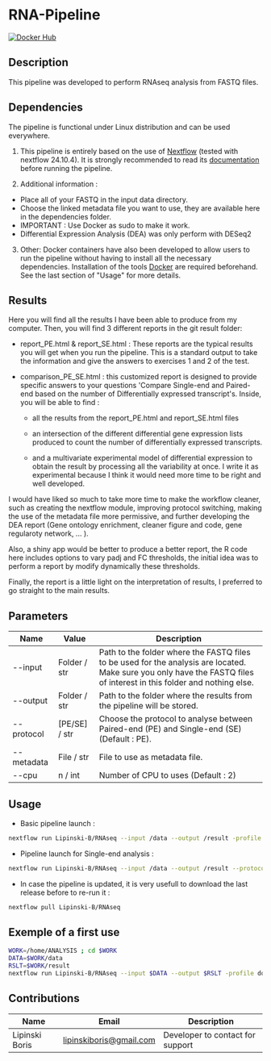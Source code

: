 # RNA-Pipeline 
[![Docker Hub](https://img.shields.io/badge/docker-ready-blue.svg)](https://hub.docker.com/repository/docker/lipinskiboris/rnaseq)

## Description
This pipeline was developed to perform RNAseq analysis from FASTQ files.


## Dependencies
The pipeline is functional under Linux distribution and can be used everywhere.

1. This pipeline is entirely based on the use of [Nextflow](https://www.nextflow.io) (tested with nextflow 24.10.4). It is strongly recommended to read its [documentation](https://www.nextflow.io/docs/latest/getstarted.html) before running the pipeline.

2. Additional information :
  * Place all of your FASTQ in the input data directory.
  * Choose the linked metadata file you want to use, they are available here in the dependencies folder.
  * IMPORTANT : Use Docker as sudo to make it work.
  * Differential Expression Analysis (DEA) was only perform with DESeq2

3. Other: 
Docker containers have also been developed to allow users to run the pipeline without having to install all the necessary dependencies. Installation of the tools [Docker](https://docs.docker.com/engine/install/ubuntu/) are required beforehand. See the last section of "Usage" for more details.


## Results
Here you will find all the results I have been able to produce from my computer. Then, you will find 3 different reports in the git result folder: 

  * report_PE.html & report_SE.html : These reports are the typical results you will get when you run the pipeline. This is a standard output to take the information and give the answers to exercises 1 and 2 of the test.

  * comparison_PE_SE.html : this customized report is designed to provide specific answers to your questions 'Compare Single-end and Paired-end based on the number of Differentially expressed transcript's. Inside, you will be able to find :

      * all the results from the report_PE.html and report_SE.html files

      * an intersection of the different differential gene expression lists produced to count the number of differentially expressed transcripts.

      * and a multivariate experimental model of differential expression to obtain the result by processing all the variability at once. I write it as experimental because I think it would need more time to be right and well developed.

I would have liked so much to take more time to make the workflow cleaner, such as creating the nextflow module, improving protocol switching, making the use of the metadata file more permissive, and further developing the DEA report (Gene ontology enrichment, cleaner figure and code, gene regularoty network, ... ). 

Also, a shiny app would be better to produce a better report, the R code here includes options to vary padj and FC thresholds, the initial idea was to perform a report by modify dynamically these thresholds. 

Finally, the report is a little light on the interpretation of results, I preferred to go straight to the main results.



## Parameters

| Name         | Value         | Description     |
|--------------|---------------|-----------------|
| --input      | Folder / str  | Path to the folder where the FASTQ files to be used for the analysis are located. Make sure you only have the FASTQ files of interest in this folder and nothing else. |
| --output     | Folder / str  | Path to the folder where the results from the pipeline will be stored. |
| --protocol   | [PE/SE] / str | Choose the protocol to analyse between Paired-end (PE) and Single-end (SE) (Default : PE). |
| --metadata   | File / str    | File to use as metadata file. |
| --cpu        | n / int       | Number of CPU to uses (Default : 2) |


## Usage

- Basic pipeline launch :
```bash
nextflow run Lipinski-B/RNAseq --input /data --output /result -profile docker
```

- Pipeline launch for Single-end analysis :

```bash
nextflow run Lipinski-B/RNAseq --input /data --output /result --protocol "SE" -profile docker
```

- In case the pipeline is updated, it is very usefull to download the last release before to re-run it : 

```bash
nextflow pull Lipinski-B/RNAseq
```

## Exemple of a first use

```bash
WORK=/home/ANALYSIS ; cd $WORK
DATA=$WORK/data
RSLT=$WORK/result
nextflow run Lipinski-B/RNAseq --input $DATA --output $RSLT -profile docker
```

## Contributions

  | Name              | Email                       | Description                               |
  |-------------------|-----------------------------|-------------------------------------------|
  | Lipinski Boris    | lipinskiboris@gmail.com     | Developer to contact for support          |
  
